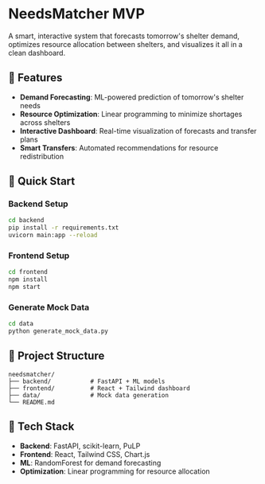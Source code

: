 # NeedsMatcher MVP

A smart, interactive system that forecasts tomorrow's shelter demand, optimizes resource allocation between shelters, and visualizes it all in a clean dashboard.

## 🎯 Features

- **Demand Forecasting**: ML-powered prediction of tomorrow's shelter needs
- **Resource Optimization**: Linear programming to minimize shortages across shelters
- **Interactive Dashboard**: Real-time visualization of forecasts and transfer plans
- **Smart Transfers**: Automated recommendations for resource redistribution

## 🚀 Quick Start

### Backend Setup
```bash
cd backend
pip install -r requirements.txt
uvicorn main:app --reload
```

### Frontend Setup
```bash
cd frontend
npm install
npm start
```

### Generate Mock Data
```bash
cd data
python generate_mock_data.py
```

## 📁 Project Structure

```
needsmatcher/
├── backend/           # FastAPI + ML models
├── frontend/          # React + Tailwind dashboard
├── data/              # Mock data generation
└── README.md
```

## 🔧 Tech Stack

- **Backend**: FastAPI, scikit-learn, PuLP
- **Frontend**: React, Tailwind CSS, Chart.js
- **ML**: RandomForest for demand forecasting
- **Optimization**: Linear programming for resource allocation